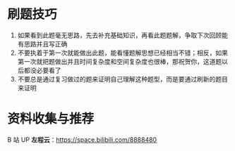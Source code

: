 # 刷题技巧

1. 如果看到此题毫无思路，先去补充基础知识，再看此题题解，争取下次回顾能有思路并且写正确
2. 不要执着于第一次就能做出此题，能看懂题解思想已经相当不错；相反，如果第一次就把题做出并且时间复杂度和空间复杂度也很棒，那祝贺你，这道题以后都没必要看了
3. 不要总是通过复习做过的题来证明自己理解这种题型，而是要通过刷新的题目来证明

# 资料收集与推荐

B 站 UP **左程云**：https://space.bilibili.com/8888480
